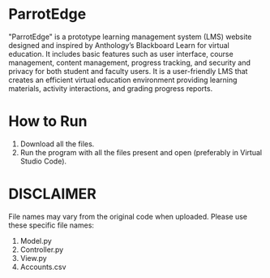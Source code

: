 # ParrotEdge
"ParrotEdge" is a prototype learning management system (LMS) website designed and inspired by Anthology’s Blackboard Learn for virtual education. It includes basic features such as user interface, course management, content management, progress tracking, and security and privacy for both student and faculty users.
It is a user-friendly LMS that creates an efficient virtual education environment providing learning materials, activity interactions, and grading progress reports.  

# How to Run
1. Download all the files.
2. Run the program with all the files present and open (preferably in Virtual Studio Code).

# DISCLAIMER
File names may vary from the original code when uploaded. Please use these specific file names:
1. Model.py
2. Controller.py
3. View.py
4. Accounts.csv
